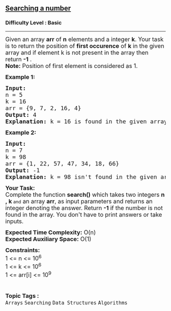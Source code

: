<h2><a href="https://www.geeksforgeeks.org/problems/searching-a-number0324/1?itm_source=geeksforgeeks&itm_medium=article&itm_campaign=bottom_sticky_on_article">Searching a number</a></h2><h3>Difficulty Level : Basic</h3><hr><div class="problems_problem_content__Xm_eO"><p><span style="font-size: 18px;">Given an array&nbsp;<strong>arr</strong> of <strong>n</strong> elements and a integer <strong>k</strong>. Your task is to return the position of <strong>first occurence</strong> of <strong>k</strong> in the given array and if element k is not present in the array then return <strong>-1</strong> .<br><strong>Note:</strong> Position of first element is considered as 1.</span></p>
<p><span style="font-size: 18px;"><strong>Example 1:</strong></span></p>
<pre><span style="font-size: 18px;"><strong>Input:
</strong>n = 5<br>k = 16
arr = {9, 7, 2, 16, 4}
<strong>Output:</strong> 4
<strong>Explanation:</strong> k = 16 is found in the given array at position 4.
</span></pre>
<p><span style="font-size: 18px;"><strong>Example 2:</strong></span></p>
<pre><span style="font-size: 18px;"><strong>Input:
</strong>n = 7<br>k = 98
arr = {1, 22, 57, 47, 34, 18, 66}
<strong>Output:</strong> -1
<strong>Explanation:</strong> k = 98 isn't found in the given array.
</span></pre>
<p><span style="font-size: 18px;"><strong>Your Task:</strong><br>Complete the function <strong>search()</strong> which takes&nbsp;</span><span style="font-size: 18px;">two&nbsp;integers&nbsp;</span><strong style="font-size: 18px;">n ,</strong><strong style="font-size: 18px;">&nbsp;k </strong>and<span style="font-size: 18px;">&nbsp;an array </span><strong style="font-size: 18px;">arr</strong><span style="font-size: 18px;">,&nbsp;as input parameters&nbsp;and returns an integer denoting the answer.&nbsp;Return&nbsp;</span><strong style="font-size: 18px;">-1</strong><span style="font-size: 18px;"> if the number is not found in the array. You don't have to print answers or take inputs.</span></p>
<p><span style="font-size: 18px;"><strong>Expected Time Complexity:</strong> O(n)<br><strong>Expected Auxiliary Space:</strong>&nbsp;O(1)</span></p>
<p><span style="font-size: 18px;"><strong>Constraints:</strong><br>1 &lt;= n &lt;= 10<sup>6</sup><br>1 &lt;= k &lt;= 10<sup>6</sup><br>1 &lt;= arr[i] &lt;= 10<sup>9</sup></span></p></div><br><p><span style=font-size:18px><strong>Topic Tags : </strong><br><code>Arrays</code>&nbsp;<code>Searching</code>&nbsp;<code>Data Structures</code>&nbsp;<code>Algorithms</code>&nbsp;